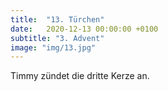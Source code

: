 ```yaml
---
title:  "13. Türchen"
date:   2020-12-13 00:00:00 +0100
subtitle: "3. Advent"
image: "img/13.jpg"
---
```


Timmy zündet die dritte Kerze an.